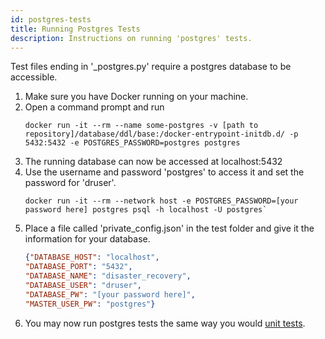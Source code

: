 ```yaml
---
id: postgres-tests
title: Running Postgres Tests
description: Instructions on running 'postgres' tests.
---
```


Test files ending in '_postgres.py' require a postgres database to be accessible.

1. Make sure you have Docker running on your machine.
1. Open a command prompt and run
    ```commandline
    docker run -it --rm --name some-postgres -v [path to repository]/database/ddl/base:/docker-entrypoint-initdb.d/ -p 5432:5432 -e POSTGRES_PASSWORD=postgres postgres
    ```
1. The running database can now be accessed at localhost:5432
1. Use the username and password 'postgres' to access it and set the password for 'druser'.
    ```
    docker run -it --rm --network host -e POSTGRES_PASSWORD=[your password here] postgres psql -h localhost -U postgres`
    ```
1. Place a file called 'private_config.json' in the test folder and give it the information for your database.
    ```json
    {"DATABASE_HOST": "localhost",
    "DATABASE_PORT": "5432",
    "DATABASE_NAME": "disaster_recovery",
    "DATABASE_USER": "druser",
    "DATABASE_PW": "[your password here]",
    "MASTER_USER_PW": "postgres"}
    ```
1. You may now run postgres tests the same way you would [unit tests](unit-tests).